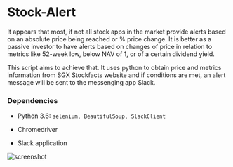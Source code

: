 # Stock-Alert

It appears that most, if not all stock apps in the market provide alerts based on an absolute price being reached or % price change. It is better as a passive investor to have alerts based on changes of price in relation to metrics like 52-week low, below NAV of 1, or of a certain dividend yield.

This script aims to achieve that. It uses python to obtain price and metrics information from SGX Stockfacts website and if conditions are met, an alert message will be sent to the messenging app Slack.

### Dependencies
 * Python 3.6: `selenium, BeautifulSoup, SlackClient`

 * Chromedriver

 * Slack application


 ![screenshot](https://github.com/mapattacker/stock-alert/blob/master/slack_image.jpg=425x363)
